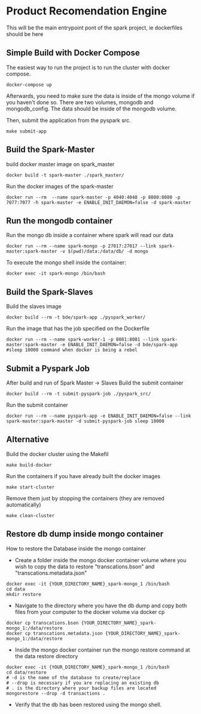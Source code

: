 # Product Recomendation Engine

This will be the main entrypoint pont of the spark project, ie dockerfiles should be here

## Simple Build with Docker Compose

The easiest way to run the project is to run the cluster with docker compose.

```
docker-compose up
```

Afterwards, you need to make sure the data is inside of the
mongo volume if you haven't done so. There are two volumes, mongodb and mongodb_config.
The data should be inside of the mongodb volume.

Then, submit the application from the pyspark src.

```
make submit-app
```

## Build the Spark-Master

build docker master image on spark_master

```
docker build -t spark-master ./spark_master/
```

Run the docker images of the spark-master

```
docker run --rm  --name spark-master -p 4040:4040 -p 8080:8080 -p 7077:7077 -h spark-master -e ENABLE_INIT_DAEMON=false -d spark-master

```

## Run the mongodb container

Run the mongo db inside a container where spark will read our data

```
docker run --rm --name spark-mongo -p 27017:27017 --link spark-master:spark-master -v $(pwd)/data:/data/db/ -d mongo
```

To execute the mongo shell inside the container:

```
docker exec -it spark-mongo /bin/bash
```

## Build the Spark-Slaves

Build the slaves image

```
docker build --rm -t bde/spark-app ./pyspark_worker/
```

Run the image that has the job specified on the Dockerfile

```
docker run --rm --name spark-worker-1 -p 8081:8081 --link spark-master:spark-master -e ENABLE_INIT_DAEMON=false -d bde/spark-app #sleep 10000 command when docker is being a rebel
```

## Submit a Pyspark Job

After build and run of Spark Master -> Slaves
Build the submit container

```
docker build --rm -t submit-pyspark-job ./pyspark_src/
```

Run the submit container

```
docker run --rm --name pyspark-app -e ENABLE_INIT_DAEMON=false --link spark-master:spark-master -d submit-pyspark-job sleep 10000

```

## Alternative

Build the docker cluster using the Makefil

```
make build-docker
```

Run the containers if you have already built the docker images

```
make start-cluster
```

Remove them just by stopping the containers (they are removed automatically)

```
make clean-cluster
```

## Restore db dump inside mongo container

How to restore the Database inside the mongo container

- Create a folder inside the mongo docker container volume where you wish to copy the data to restore "transcations.bson" and "transcations.metadata.json"

```
docker exec -it {YOUR_DIRECTORY_NAME}_spark-mongo_1 /bin/bash
cd data
mkdir restore
```

- Navigate to the directory where you have the db dump and copy both files from your computer to the docker volume via docker cp

```
docker cp transcations.bson {YOUR_DIRECTORY_NAME}_spark-mongo_1:/data/restore
docker cp transcations.metadata.json {YOUR_DIRECTORY_NAME}_spark-mongo_1:/data/restore
```

- Inside the mongo docker container run the mongo restore command at the data restore directory

```
docker exec -it {YOUR_DIRECTORY_NAME}_spark-mongo_1 /bin/bash
cd data/restore
# -d is the name of the database to create/replace
# --drop is necessary if you are replacing an existing db
# . is the directory where your backup files are located
mongorestore --drop -d transactions .
```

- Verify that the db has been restored using the mongo shell.
